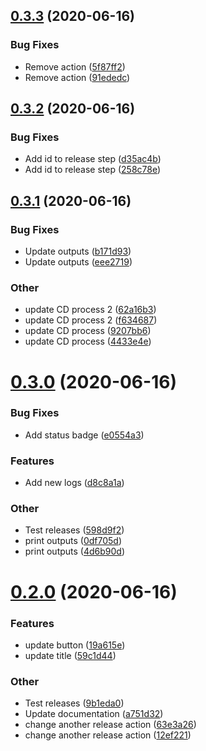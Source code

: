 ## [0.3.3](https://github.com/fabidick22/devops-flutter/compare/v0.3.2...v0.3.3) (2020-06-16)

### Bug Fixes

- Remove action ([5f87ff2](https://github.com/fabidick22/devops-flutter/commit/5f87ff2113cc3d81727fe8c10504fd5f94969cd2))
- Remove action ([91ededc](https://github.com/fabidick22/devops-flutter/commit/91ededc83b3f8852b9bc89b61e2775c5f2c7774b))

## [0.3.2](https://github.com/fabidick22/devops-flutter/compare/v0.3.1...v0.3.2) (2020-06-16)

### Bug Fixes

- Add id to release step ([d35ac4b](https://github.com/fabidick22/devops-flutter/commit/d35ac4bf475477cd7b801f07cd777d5f4c05f1e0))
- Add id to release step ([258c78e](https://github.com/fabidick22/devops-flutter/commit/258c78e43c9018f49ad15e639102812b8c51636b))

## [0.3.1](https://github.com/fabidick22/devops-flutter/compare/v0.3.0...v0.3.1) (2020-06-16)

### Bug Fixes

- Update outputs ([b171d93](https://github.com/fabidick22/devops-flutter/commit/b171d930c8fc397553e5af0878c0562845af024b))
- Update outputs ([eee2719](https://github.com/fabidick22/devops-flutter/commit/eee27190c31238352e3ad285050f9c87bec6e198))

### Other

- update CD process 2 ([62a16b3](https://github.com/fabidick22/devops-flutter/commit/62a16b34eab20ee82aa691452fbbc0a9d36d4592))
- update CD process 2 ([f634687](https://github.com/fabidick22/devops-flutter/commit/f634687eb99853abc3c23c454b3f8e8c059b546a))
- update CD process ([9207bb6](https://github.com/fabidick22/devops-flutter/commit/9207bb6855aefef80b5ab155621bf871d8b315bd))
- update CD process ([4433e4e](https://github.com/fabidick22/devops-flutter/commit/4433e4e211b729f42a6a94ccff12dcf195f6e705))

# [0.3.0](https://github.com/fabidick22/devops-flutter/compare/v0.2.0...v0.3.0) (2020-06-16)

### Bug Fixes

- Add status badge ([e0554a3](https://github.com/fabidick22/devops-flutter/commit/e0554a38b14784b62d3794f307a979b4404faedd))

### Features

- Add new logs ([d8c8a1a](https://github.com/fabidick22/devops-flutter/commit/d8c8a1a3e3d10e40386e2cd1b2c011b8ea60462a))

### Other

- Test releases ([598d9f2](https://github.com/fabidick22/devops-flutter/commit/598d9f2f195f1f0ec8ed19ce4ad90402ab76c4c9))
- print outputs ([0df705d](https://github.com/fabidick22/devops-flutter/commit/0df705d1a2f0a573df07372daa182ee284018384))
- print outputs ([4d6b90d](https://github.com/fabidick22/devops-flutter/commit/4d6b90d654ea2a1fe0ea769aafd88daead55280b))

# [0.2.0](https://github.com/fabidick22/devops-flutter/compare/v0.1.0...v0.2.0) (2020-06-16)

### Features

- update button ([19a615e](https://github.com/fabidick22/devops-flutter/commit/19a615e0aa28f5fcb484d34b2b0d6b5b4b814ca8))
- update title ([59c1d44](https://github.com/fabidick22/devops-flutter/commit/59c1d44579dcdcdb866229453278e50e635d7669))

### Other

- Test releases ([9b1eda0](https://github.com/fabidick22/devops-flutter/commit/9b1eda0ea2921efa2357c7266272311b731325da))
- Update documentation ([a751d32](https://github.com/fabidick22/devops-flutter/commit/a751d32169b47c4dd83d30cdc3ffc1ad82ca4349))
- change another release action ([63e3a26](https://github.com/fabidick22/devops-flutter/commit/63e3a26c7cf542bcc49b0d555d34061f9269cd51))
- change another release action ([12ef221](https://github.com/fabidick22/devops-flutter/commit/12ef2217ce666affb48745a03f93d01bfc275054))
